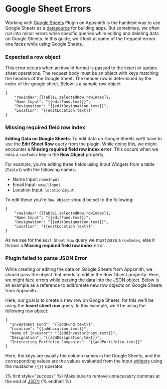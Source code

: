 # Google Sheet Errors

Working with [Google Sheets](https://www.google.com/sheets/about/) Plugin on Appsmith is the handiest way to use Google Sheets as a [datasource](../../../reference/datasources/) for building apps. But sometimes, we often run into minor errors while specific queries while editing and deleting data on Google Sheets. In this guide, we'll look at some of the frequent errors one faces while using Google Sheets.

### Expected a row object

This error occurs when an invalid format is passed to the insert or update sheet operations. The request body must be an object with keys matching the headers of the Google Sheet. The header row is determined by the index of the google sheet. Below is a sample row object

```
{
	"rowIndex":{{Table1.selectedRow.rowIndex}},
	"Name Input": "{{editFund.text}}",
	"Designation": "{{editDesignation.text}}",
	"Location": "{{editLocation.text}}"
}
```

### **Missing required field row index**

**Editing Data on Google Sheets**: To edit data on Google Sheets we'll have to use the **Edit Sheet Row** query from the plugin. While doing this, we might encounter a **Missing required field row index** **error**. This occurs when we miss a `rowIndex` key in the **Row Object** property.

For example, you're editing three fields using Input Widgets from a table (`Table1`) with the following names:

* Name Input: `nameInput`
* Email Input: `emailInput`
* Location Input: `locationInput`

To edit these you're `Row Object` should be set to the following:

```
{
	"rowIndex":{{Table1.selectedRow.rowIndex}},
	"Name Input": "{{editFund.text}}",
	"Designation": "{{editDesignation.text}}",
	"Location": "{{editLocation.text}}"
}
```

As we see for the `Edit Sheet Row` query we must pass a `rowIndex`, else it throws a **Missing required field row index** error.

### Plugin failed to parse JSON Error

While creating or editing the data on Google Sheets from Appsmith, we should pass the object that needs to edit in the Row Object property. Here, we might face errors while parsing the data into the [JSON](https://www.w3schools.com/whatis/whatis\_json.asp) object. Below is an example as a reference to edit/create new row objects on Google Sheets from Appsmith.

Here, our goal is to create a new row on Google Sheets, for this we'll be using the **Insert sheet row** query. In this example, we'll be using the following row object:

```
{
  "Investment Fund": "{{addFund.text}}",
  "Location": "{{addLocation.text}}",
  "Name of Investor": "{{addInvestorInput.text}}",
  "Designation": "{{addDesignation.text}}",
  "Interesting Portfolio Companies": "{{addPortifolio.text}}"
}
```

Here, the keys are usually the column names in the Google Sheets, and the corresponding values are the values evaluated from the input [widgets](../../../reference/widgets/) using the mustache `{{}}` operator.

{% hint style="success" %}
Make sure to remove unnecessary commas at the end of [JSON](https://www.w3schools.com/whatis/whatis\_json.asp)
{% endhint %}
